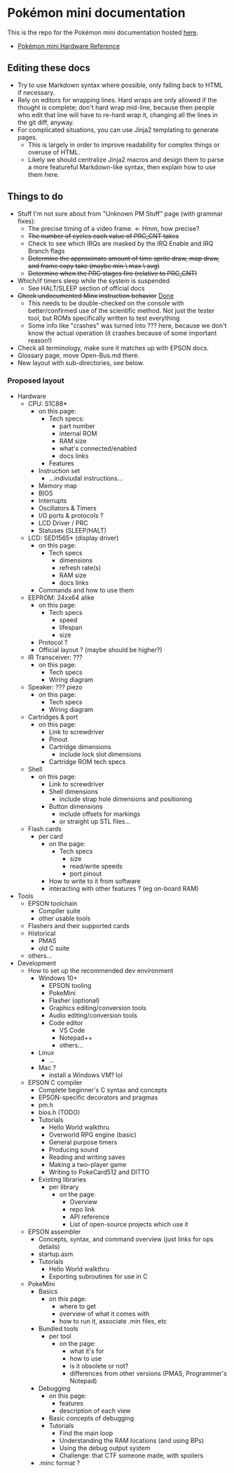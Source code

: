 # Pokémon mini documentation

This is the repo for the Pokémon mini documentation hosted [here](https://www.pokemon-mini.net/documentation/).

* [Pokémon mini Hardware Reference](hardware/README.md)

## Editing these docs

- Try to use Markdown syntax where possible, only falling back to HTML if necessary.
- Rely on editors for wrapping lines. Hard wraps are only allowed if the thought is complete; don't hard wrap mid-line, because then people who edit that line will have to re-hard wrap it, changing all the lines in the git diff, anyway.
- For complicated situations, you can use Jinja2 templating to generate pages.
  - This is largely in order to improve readability for complex things or overuse of HTML.
  - Likely we should centralize Jinja2 macros and design them to parse a more featureful Markdown-like syntax, then explain how to use them here.

## Things to do

- Stuff I'm not sure about from "Unknown PM Stuff" page (with grammar fixes):
  - The precise timing of a video frame. \<- Hmm, how precise?
  - ~~The number of cycles each value of PRC_CNT takes~~
  - Check to see which IRQs are masked by the IRQ Enable and IRQ Branch flags
  - ~~Determine the approximate amount of time sprite draw, map draw, and frame copy take (maybe min \\ max \\ avg)~~
  - ~~Determine when the PRC stages fire (relative to PRC_CNT)~~
- Which/if timers sleep while the system is suspended
  - See HALT/SLEEP section of official docs
- ~~Check undocumented Minx instruction behavior~~ [Done](Talk:S1C88_InstructionSet.md#illegal-instructions)
  - This needs to be double-checked on the console with better/confirmed use of the scientific method. Not just the tester tool, but ROMs specifically written to test everything
  - Some info like "crashes" was turned into ??? here, because we don't know the actual operation (it crashes because of some important reason!)
- Check all terminology, make sure it matches up with EPSON docs.
- Glossary page, move Open-Bus.md there.
- New layout with sub-directories, see below.

### Proposed layout

- Hardware
  - CPU: S1C88*
    - on this page:
      - Tech specs:
        - part number
        - internal ROM
        - RAM size
        - what's connected/enabled
        - docs links
      - Features
    - Instruction set
      - ...indiviudal instructions...
    - Memory map
    - BIOS
    - Interrupts
    - Oscillators & Timers
    - I/O ports & protocols ?
    - LCD Driver / PRC
    - Statuses (SLEEP/HALT)
  - LCD: SED1565* (display driver)
    - on this page:
      - Tech specs
        - dimensions
        - refresh rate(s)
        - RAM size
        - docs links
    - Commands and how to use them
  - EEPROM: 24xx64 alike
    - on this page:
      - Tech specs
        - speed
        - lifespan
        - size
    - Protocol ?
    - Official layout ? (maybe should be higher?)
  - IR Transceiver: ???
    - on this page:
      - Tech specs
      - Wiring diagram
  - Speaker: ??? piezo
    - on this page:
      - Tech specs
      - Wiring diagram
  - Cartridges & port
    - on this page:
      - Link to screwdriver
      - Pinout
      - Cartridge dimensions
        - include lock slot dimensions
      - Cartridge ROM tech specs
  - Shell
    - on this page:
      - Link to screwdriver
      - Shell dimensions
        - include strap hole dimensions and positioning
      - Button dimensions
        - include offsets for markings
        - or straight up STL files...
  - Flash cards
    - per card
      - on the page:
        - Tech specs
          - size
          - read/write speeds
          - port pinout
      - How to write to it from software
      - interacting with other features ? (eg on-board RAM)
- Tools
  - EPSON toolchain
    - Compiler suite
    - other usable tools
  - Flashers and their supported cards
  - Historical
    - PMAS
    - old C suite
  - others...
- Development
  - How to set up the recommended dev environment
    - Windows 10+
      - EPSON tooling
      - PokeMini
      - Flasher (optional)
      - Graphics editing/conversion tools
      - Audio editing/conversion tools
      - Code editor
        - VS Code
        - Notepad++
        - others...
    - Linux
      - ...
    - Mac ?
      - install a Windows VM? lol
  - EPSON C compiler
    - Complete beginner's C syntax and concepts
    - EPSON-specific decorators and pragmas
    - pm.h
    - bios.h (TODO)
    - Tutorials
      - Hello World walkthru
      - Overworld RPG engine (basic)
      - General purpose timers
      - Producing sound
      - Reading and writing saves
      - Making a two-player game
      - Writing to PokeCard512 and DITTO
    - Existing libraries
      - per library
        - on the page:
          - Overview
          - repo link
          - API reference
          - List of open-source projects which use it
  - EPSON assembler
    - Concepts, syntax, and command overview (just links for ops details)
    - startup.asm
    - Tutorials
      - Hello World walkthru
      - Exporting subroutines for use in C
  - PokeMini
    - Basics
      - on this page:
        - where to get
        - overview of what it comes with
        - how to run it, associate .min files, etc
    - Bundled tools
      - per tool
        - on the page:
          - what it's for
          - how to use
          - is it obsolete or not?
          - differences from other versions (PMAS, Programmer's Notepad)
    - Debugging
      - on this page:
        - features
        - description of each view
      - Basic concepts of debugging
      - Tutorials
        - Find the main loop
        - Understanding the RAM locations (and using BPs)
        - Using the debug output system
        - Challenge: that CTF someone made, with spoilers
    - .minc format ?

